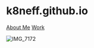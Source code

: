 # k8neff.github.io
[About Me](https://k8neff.github.io/About)
[Work](https://k8neff.github.io/Work)


![IMG_7172](https://user-images.githubusercontent.com/48328053/84417124-2bdc3880-abe3-11ea-92dd-f6745547ff2b.jpeg)


